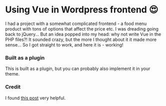 # Using Vue in Wordpress frontend 😍

I had a project with a somewhat complicated frontend - a food menu product with tons of options that affect the price etc. I was dreading going back to jQuery...
But an idea popped into my head: why not write Vue in the PHP files?!
It sounded crazy, but the more I thought about it it made more sense...
So I got straight to work, and here it is - working!

### Built as a plugin

This is built as a plugin, but you can probably also implement it in your theme.

### Credit

I found [this post](https://dev.to/workingwebsites/using-vue-in-wordpress-1b9l) very helpful.
